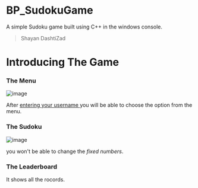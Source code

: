 # BP_SudokuGame
A simple Sudoku game built using C++ in the windows console.
>Shayan DashtiZad
# Introducing The Game
### The Menu
![image](https://github.com/user-attachments/assets/c4d999d5-7f7c-43b4-8405-7810c5d60c56)

After <ins> entering your username </ins> you will be able to choose the option from the menu.
### The Sudoku
![image](https://github.com/user-attachments/assets/92b1bfab-93ef-4495-9146-67e4f8821a04)

you won't be able to change the *fixed numbers*.
### The Leaderboard
It shows all the rocords.


